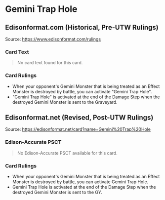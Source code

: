 # Gemini Trap Hole

## Edisonformat.com (Historical, Pre-UTW Rulings)

Source: https://www.edisonformat.com/rulings

### Card Text

> No card text found for this card.

### Card Rulings

*   When your opponent's Gemini Monster that is being treated as an Effect Monster is destroyed by battle, you can activate "Gemini Trap Hole".
*   "Gemini Trap Hole" is activated at the end of the Damage Step when the destroyed Gemini Monster is sent to the Graveyard.

## Edisonformat.net (Revised, Post-UTW Rulings)

Source: https://edisonformat.net/card?name=Gemini%20Trap%20Hole

### Edison-Accurate PSCT

> No Edison-Accurate PSCT available for this card.

### Card Rulings

*   When your opponent's Gemini Monster that is being treated as an Effect Monster is destroyed by battle, you can activate Gemini Trap Hole.
*   Gemini Trap Hole is activated at the end of the Damage Step when the destroyed Gemini Monster is sent to the GY.
            